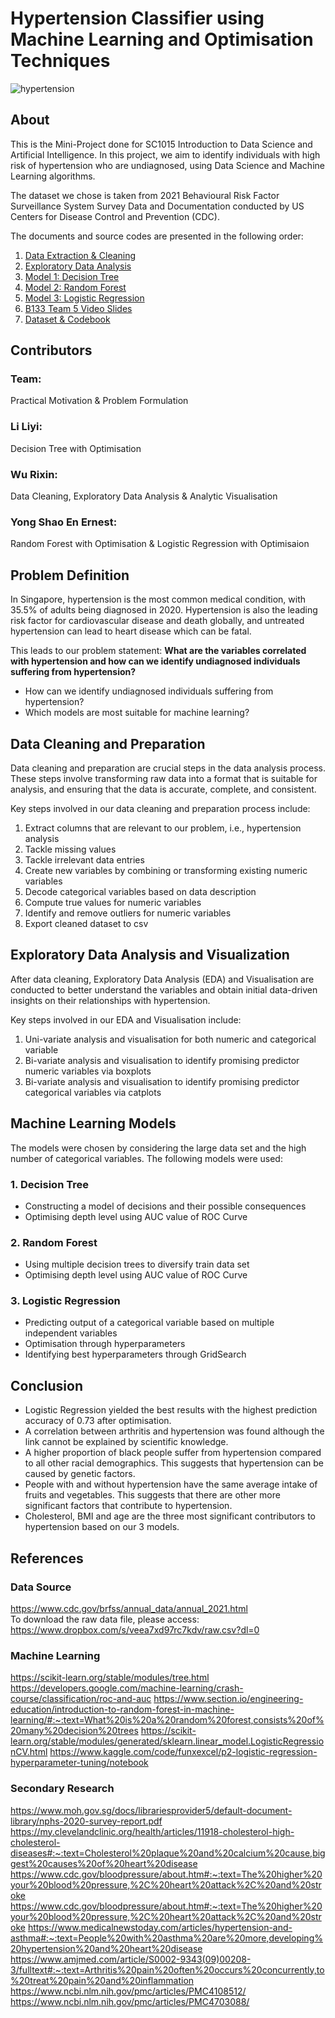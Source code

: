 # Hypertension Classifier using Machine Learning and Optimisation Techniques
![hypertension](https://user-images.githubusercontent.com/88404898/233834788-46a0b9cb-908b-4b1c-b60d-36fa5b22f859.png)
## About
This is the Mini-Project done for SC1015 Introduction to Data Science and Artificial Intelligence. In this project, we aim to identify individuals with high risk of hypertension who are undiagnosed, using Data Science and Machine Learning algorithms. 

The dataset we chose is taken from 2021 Behavioural Risk Factor Surveillance System Survey Data and Documentation conducted by US Centers for Disease Control and Prevention (CDC).

The documents and source codes are presented in the following order:
1. [Data Extraction & Cleaning](https://github.com/liliyigz/22S2-SC1015-Data-Science-and-AI/blob/bcf2ffa4efe45d0f024e1c2dc7efe0bb94fc290d/1.%20%5BData%20Extraction%20&%20Cleaning%5D.ipynb)
2. [Exploratory Data Analysis](https://github.com/liliyigz/22S2-SC1015-Data-Science-and-AI/blob/bcf2ffa4efe45d0f024e1c2dc7efe0bb94fc290d/2.%20%5BExploratory%20Data%20Analysis%20and%20Visualization%5D.ipynb)
3. [Model 1: Decision Tree](https://github.com/liliyigz/22S2-SC1015-Data-Science-and-AI/blob/bcf2ffa4efe45d0f024e1c2dc7efe0bb94fc290d/3.%20%5BModel%201:%20Decision%20Tree%5D.ipynb)
4. [Model 2: Random Forest](https://github.com/liliyigz/22S2-SC1015-Data-Science-and-AI/blob/bcf2ffa4efe45d0f024e1c2dc7efe0bb94fc290d/4.%20%5BModel%202:%20Random%20Forest%5D.ipynb)
5. [Model 3: Logistic Regression](https://github.com/liliyigz/22S2-SC1015-Data-Science-and-AI/blob/bcf2ffa4efe45d0f024e1c2dc7efe0bb94fc290d/5.%20%5BModel%203:%20Logistic%20Regression%5D.ipynb)
6. [B133 Team 5 Video Slides](https://github.com/liliyigz/22S2-SC1015-Data-Science-and-AI/blob/e4fc1f4560661c2952de97f5e251faa04a4c617b/6.%20%5BB133%20Team%205%20Video%20Slides%5D.pdf)
7. [Dataset & Codebook](https://github.com/liliyigz/22S2-SC1015-Data-Science-and-AI/blob/fb70bf78bc8df25f8f94e35102d1b6af7729543a/0.%20%5BData%20Description%5D.pdf)


## Contributors
### Team:
Practical Motivation & Problem Formulation
### Li Liyi:
Decision Tree with Optimisation
### Wu Rixin:
Data Cleaning, Exploratory Data Analysis & Analytic Visualisation
### Yong Shao En Ernest:
Random Forest with Optimisation & Logistic Regression with Optimisaion

## Problem Definition
In Singapore, hypertension is the most common medical condition, with 35.5% of adults being diagnosed in 2020. Hypertension is also the leading risk factor for cardiovascular disease and death globally, and untreated hypertension can lead to heart disease which can be fatal. 

This leads to our problem statement: 
<b>What are the variables correlated with hypertension and how can we identify undiagnosed individuals suffering from hypertension?</b>
- How can we identify undiagnosed individuals suffering from hypertension?
- Which models are most suitable for machine learning?

## Data Cleaning and Preparation
<p>Data cleaning and preparation are crucial steps in the data analysis process. These steps involve transforming raw data into a format that is suitable for analysis, and ensuring that the data is accurate, complete, and consistent. </p>

Key steps involved in our data cleaning and preparation process include:
1. Extract columns that are relevant to our problem, i.e., hypertension analysis
2. Tackle missing values
3. Tackle irrelevant data entries
4. Create new variables by combining or transforming existing numeric variables
5. Decode categorical variables based on data description
6. Compute true values for numeric variables
7. Identify and remove outliers for numeric variables
8. Export cleaned dataset to csv

## Exploratory Data Analysis and Visualization
After data cleaning, Exploratory Data Analysis (EDA) and Visualisation are conducted to better understand the variables and obtain initial data-driven insights on their relationships with hypertension.

Key steps involved in our EDA and Visualisation include:
1. Uni-variate analysis and visualisation for both numeric and categorical variable
2. Bi-variate analysis and visualisation to identify promising predictor numeric variables via boxplots
3. Bi-variate analysis and visualisation to identify promising predictor categorical variables via catplots

## Machine Learning Models
The models were chosen by considering the large data set and the high number of categorical variables. The following models were used:

### 1. Decision Tree
- Constructing a model of decisions and their possible consequences
- Optimising depth level using AUC value of ROC Curve

### 2. Random Forest
- Using multiple decision trees to diversify train data set 
- Optimising depth level using AUC value of ROC Curve

### 3. Logistic Regression
- Predicting output of a categorical variable based on multiple independent variables
- Optimisation through hyperparameters
- Identifying best hyperparameters through GridSearch

## Conclusion
- Logistic Regression yielded the best results with the highest prediction accuracy of 0.73 after optimisation.
- A correlation between arthritis and hypertension was found although the link cannot be explained by scientific knowledge.
- A higher proportion of black people suffer from hypertension compared to all other racial demographics. This suggests that hypertension can be caused by genetic factors.
- People with and without hypertension have the same average intake of fruits and vegetables. This suggests that there are other more significant factors that contribute to hypertension.
- Cholesterol, BMI and age are the three most significant contributors to hypertension based on our 3 models. 

## References

### Data Source
https://www.cdc.gov/brfss/annual_data/annual_2021.html</br>
To download the raw data file, please access: https://www.dropbox.com/s/veea7xd97rc7kdv/raw.csv?dl=0

### Machine Learning
https://scikit-learn.org/stable/modules/tree.html
https://developers.google.com/machine-learning/crash-course/classification/roc-and-auc
https://www.section.io/engineering-education/introduction-to-random-forest-in-machine-learning/#:~:text=What%20is%20a%20random%20forest,consists%20of%20many%20decision%20trees
https://scikit-learn.org/stable/modules/generated/sklearn.linear_model.LogisticRegressionCV.html
https://www.kaggle.com/code/funxexcel/p2-logistic-regression-hyperparameter-tuning/notebook

### Secondary Research
https://www.moh.gov.sg/docs/librariesprovider5/default-document-library/nphs-2020-survey-report.pdf
https://my.clevelandclinic.org/health/articles/11918-cholesterol-high-cholesterol-diseases#:~:text=Cholesterol%20plaque%20and%20calcium%20cause,biggest%20causes%20of%20heart%20disease
https://www.cdc.gov/bloodpressure/about.htm#:~:text=The%20higher%20your%20blood%20pressure,%2C%20heart%20attack%2C%20and%20stroke
https://www.cdc.gov/bloodpressure/about.htm#:~:text=The%20higher%20your%20blood%20pressure,%2C%20heart%20attack%2C%20and%20stroke
https://www.medicalnewstoday.com/articles/hypertension-and-asthma#:~:text=People%20with%20asthma%20are%20more,developing%20hypertension%20and%20heart%20disease
https://www.amjmed.com/article/S0002-9343(09)00208-3/fulltext#:~:text=Arthritis%20pain%20often%20occurs%20concurrently,to%20treat%20pain%20and%20inflammation
https://www.ncbi.nlm.nih.gov/pmc/articles/PMC4108512/
https://www.ncbi.nlm.nih.gov/pmc/articles/PMC4703088/
